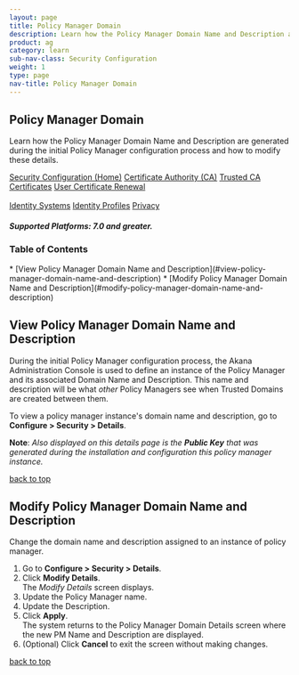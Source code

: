 ```yaml
---
layout: page
title: Policy Manager Domain 
description: Learn how the Policy Manager Domain Name and Description are generated during the initial Policy Manager configuration process and how to modify these details.
product: ag
category: learn
sub-nav-class: Security Configuration
weight:	1
type: page
nav-title: Policy Manager Domain
---
```


## Policy Manager Domain

Learn how the Policy Manager Domain Name and Description are generated during the initial Policy Manager configuration process and how to modify these details.

<a href="../security_config/security_configuration_toc.html" class="button secondary">Security Configuration (Home)</a> <a href="../security_config/certificate_authority.html" class="button secondary">Certificate Authority (CA)</a> <a href="../security_config/trusted_ca_certificates.html" class="button secondary">Trusted CA Certificates</a> <a href="../security_config/user_certificate_renewal.html" class="button secondary">User Certificate Renewal</a> <br> <br> <a href="../security_config/identity_systems.html" class="button secondary">Identity Systems</a> <a href="../security_config/identity_profiles.html" class="button secondary">Identity Profiles</a> <a href="../security_config/privacy.html" class="button secondary">Privacy</a>

<h5 class="stamp">Supported Platforms: 7.0 and greater.</h5>

### Table of Contents
<div id="toc-marker"></div>
* [View Policy Manager Domain Name and Description](#view-policy-manager-domain-name-and-description)
* [Modify Policy Manager Domain Name and Description](#modify-policy-manager-domain-name-and-description)


## View Policy Manager Domain Name and Description

During the initial Policy Manager configuration process, the Akana Administration Console is used to define an instance of the Policy Manager and its associated Domain Name and Description. This name and description will be what *other* Policy Managers see when Trusted Domains are created between them.

To view a policy manager instance's domain name and description, go to **Configure > Security > Details**.

**Note**: *Also displayed on this details page is the* ***Public Key*** *that was generated during the installation and configuration this policy manager instance.* 

<a href="#top">back to top</a> 

## Modify Policy Manager Domain Name and Description

Change the domain name and description assigned to an instance of policy manager.

1. Go to **Configure > Security > Details**.
2. Click **Modify Details**.  
The *Modify Details* screen displays.
3. Update the Policy Manager name.
4. Update the Description.
5. Click **Apply**.  
The system returns to the Policy Manager Domain Details screen where the new PM Name and Description are displayed.
6. (Optional) Click **Cancel** to exit the screen without making changes.

<a href="#top">back to top</a> 